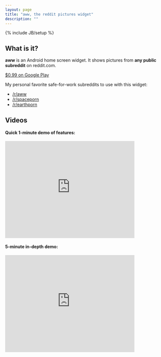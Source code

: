 ```yaml
---
layout: page
title: "aww, the reddit pictures widget"
description: ""
---
```

{% include JB/setup %}

## What is it?

**aww** is an Android home screen widget. It shows pictures from **any public subreddit** on reddit.com.

[$0.99 on Google Play](http://play.google.com/store/apps/details?id=com.andrewshu.android.redditaww)

My personal favorite safe-for-work subreddits to use with this widget:
* [/r/aww](http://www.reddit.com/r/aww)
* [/r/spaceporn](http://www.reddit.com/r/spaceporn)
* [/r/earthporn](http://www.reddit.com/r/earthporn)

## Videos

#### Quick 1-minute demo of features:

<iframe width="420" height="315" src="http://www.youtube.com/embed/-i555QyiCHU" frameborder="0" allowfullscreen="allowfullscreen">vid1</iframe>

#### 5-minute in-depth demo:

<iframe width="420" height="315" src="http://www.youtube.com/embed/q-vsEJo08o4" frameborder="0" allowfullscreen="allowfullscreen">vid2</iframe>


